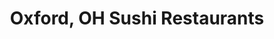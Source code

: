 ---
layout: city
title: Oxford, OH Sushi Restaurants
permalink: /ohio/oxford/
stateAbbr: OH
stateName: Ohio
cityName: Oxford
---